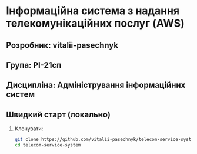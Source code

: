 # Інформаційна система з надання телекомунікаційних послуг (AWS)

## Розробник: vitalii-pasechnyk
## Група: РІ-21сп
## Дисципліна: Адміністрування інформаційних систем

## Швидкий старт (локально)
1. Клонувати:
   ```bash
   git clone https://github.com/vitalii-pasechnyk/telecom-service-system.git
   cd telecom-service-system
